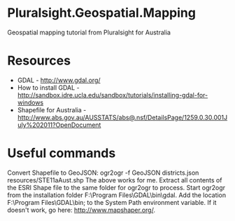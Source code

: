 # Pluralsight.Geospatial.Mapping
Geospatial mapping tutorial from Pluralsight for Australia

# Resources
* GDAL - http://www.gdal.org/
* How to install GDAL - http://sandbox.idre.ucla.edu/sandbox/tutorials/installing-gdal-for-windows
* Shapefile for Australia - http://www.abs.gov.au/AUSSTATS/abs@.nsf/DetailsPage/1259.0.30.001July%202011?OpenDocument

# Useful commands
Convert Shapefile to GeoJSON: ogr2ogr -f GeoJSON districts.json resources/STE11aAust.shp
The above works for me. Extract all contents of the ESRI Shape file to the same folder for ogr2ogr to process. Start ogr2ogr from the installation folder
F:\Program Files\GDAL\bin\gdal. 
Add the location F:\Program Files\GDAL\bin\; to the System Path environment variable. 
If it doesn't work, go here: http://www.mapshaper.org/. 
